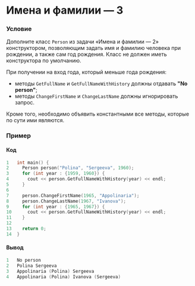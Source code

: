# Имена и фамилии — 3

### Условие
 
Дополните класс `Person` из задачи «Имена и фамилии — 2» конструктором, позволяющим задать имя и фамилию человека при рождении, а также сам год рождения. Класс не должен иметь конструктора по умолчанию.

При получении на вход года, который меньше года рождения:

* методы `GetFullName` и `GetFullNameWithHistory` должны отдавать **"No person"**;
* методы `ChangeFirstName` и `ChangeLastName` должны игнорировать запрос.

Кроме того, необходимо объявить константными все методы, которые по сути ими являются.

### Пример

#### Код

```c++
1   int main() {
2     Person person("Polina", "Sergeeva", 1960);
3     for (int year : {1959, 1960}) {
4       cout << person.GetFullNameWithHistory(year) << endl;
5     }
6  
7     person.ChangeFirstName(1965, "Appolinaria");
8     person.ChangeLastName(1967, "Ivanova");
9     for (int year : {1965, 1967}) {
10      cout << person.GetFullNameWithHistory(year) << endl;
11    }
12
13    return 0;
14  }
```

#### Вывод

```objectivec
1   No person
2   Polina Sergeeva
3   Appolinaria (Polina) Sergeeva
4   Appolinaria (Polina) Ivanova (Sergeeva)
```